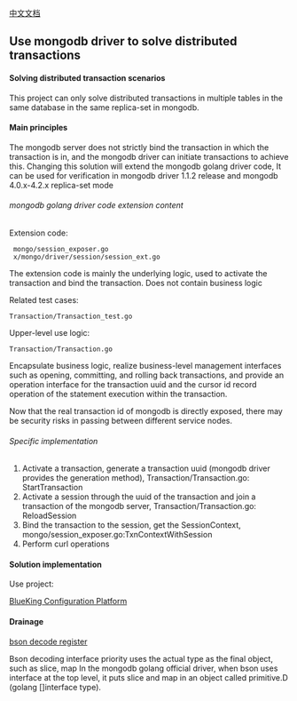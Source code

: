 [中文文档](README_zh-cn.md)

## Use mongodb driver to solve distributed transactions


#### Solving distributed transaction scenarios

This project can only solve distributed transactions in multiple tables in the same database in the same replica-set in mongodb.



#### Main principles

The mongodb server does not strictly bind the transaction in which the transaction is in, and the mongodb driver can initiate transactions to achieve this.
Changing this solution will extend the mongodb golang driver code,
It can be used for verification in mongodb driver 1.1.2 release and mongodb 4.0.x-4.2.x replica-set mode

###### mongodb golang driver code extension content

Extension code:
```
 mongo/session_exposer.go
 x/mongo/driver/session/session_ext.go
```
The extension code is mainly the underlying logic, used to activate the transaction and bind the transaction. Does not contain business logic



Related test cases:

```
Transaction/Transaction_test.go

```

Upper-level use logic:

```
Transaction/Transaction.go
```

Encapsulate business logic, realize business-level management interfaces such as opening, committing, and rolling back transactions, and provide an operation interface for the transaction uuid and the cursor id record operation of the statement execution within the transaction.

Now that the real transaction id of mongodb is directly exposed, there may be security risks in passing between different service nodes.


###### Specific implementation

1. Activate a transaction, generate a transaction uuid (mongodb driver provides the generation method), Transaction/Transaction.go: StartTransaction
2. Activate a session through the uuid of the transaction and join a transaction of the mongodb server, Transaction/Transaction.go: ReloadSession
3. Bind the transaction to the session, get the SessionContext, mongo/session_exposer.go:TxnContextWithSession
4. Perform curl operations


#### Solution implementation

Use project:


[BlueKing Configuration Platform](https://github.com/Tencent/bk-cmdb)

#### Drainage
[bson decode register](https://github.com/rentiansheng/bson-register)

Bson decoding interface priority uses the actual type as the final object, such as slice, map
In the mongodb golang official driver, when bson uses interface at the top level, it puts slice and map in an object called primitive.D (golang []interface type).
